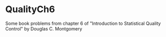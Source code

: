 # QualityCh6
Some book problems from chapter 6 of "Introduction to Statistical Quality Control" by Douglas C. Montgomery
